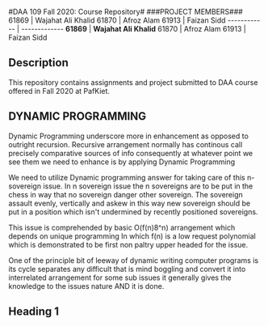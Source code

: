 #DAA 109 Fall 2020: Course Repository#
###PROJECT MEMBERS###
61869 | Wajahat Ali Khalid
61870 | Afroz Alam
61913 | Faizan Sidd
------------ | -------------
**61869** | **Wajahat Ali Khalid**
61870 | Afroz Alam
61913 | Faizan Sidd


## Description ##
This repository contains assignments and project submitted to DAA course offered in Fall 2020 at PafKiet.

## DYNAMIC PROGRAMMING ##

Dynamic Programming underscore more in enhancement as opposed to outright recursion. Recursive arrangement normally has continous call precisely comparative sources of info consequently at whatever point we see them we need to enhance is by applying Dynamic Programming 

We need to utilize Dynamic programming answer for taking care of this n-sovereign issue. In n sovereign issue the n sovereigns are to be put in the chess in way that no sovereign danger other sovereign. The sovereign assault evenly, vertically and askew in this way new sovereign should be put in a position which isn't undermined by recently positioned sovereigns. 

This issue is comprehended by basic O(f(n)8^n) arrangement which depends on unique programming In which f(n) is a low request polynomial which is demonstrated to be first non paltry upper headed for the issue. 

One of the principle bit of leeway of dynamic writing computer programs is its cycle separates any difficult that is mind boggling and convert it into interrelated arrangement for some sub issues it generally gives the knowledge to the issues nature AND it is done.

## Heading 1 ##
